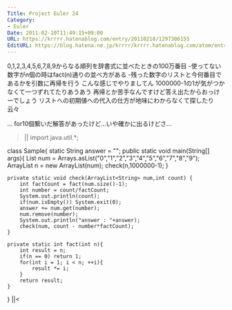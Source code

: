 ```yaml
---
Title: Project Euler 24
Category:
- Euler
Date: 2011-02-10T11:49:15+09:00
URL: https://krrrr.hatenablog.com/entry/20110210/1297306155
EditURL: https://blog.hatena.ne.jp/krrrr/krrrr.hatenablog.com/atom/entry/11696248318756263154
---
```


0,1,2,3,4,5,6,7,8,9からなる順列を辞書式に並べたときの100万番目
-使ってない数字がn個の時はfact(n)通りの並べ方がある
-残った数字のリストと今何番目であるかを引数に再帰を行う
こんな感じでやりましてん
1000000-1の1が気がつかなくて一つずれてたりあうあう
再帰とか苦手なんですけど答え出たからおっけーでしょう
リストへの初期値への代入の仕方が地味にわからなくて探したり云々

...
for10個繋いだ解答があったけど...いや確かに出るけどさ...
>||
import java.util.*;

class Sample{
	static String answer = "";
	public static void main(String[] args){
		List<String> num = Arrays.asList("0","1","2","3","4","5","6","7","8","9");
		ArrayList<String> n = new ArrayList<String>(num);
		check(n,1000000-1);
	}

	private static void check(ArrayList<String> num,int count) {
		int factCount = fact(num.size()-1);
		int number = count/factCount;
		System.out.println(count);
		if(num.isEmpty()) System.exit(0);
		answer += num.get(number);
		num.remove(number);
		System.out.println("answer : "+answer);
		check(num, count - number*factCount);
	}

	private static int fact(int n){
		int result = n;
		if(n == 0) return 1;
		for(int i = 1; i < n; ++i){
			result *= i;
		}
		return result;
	}
}
||<
